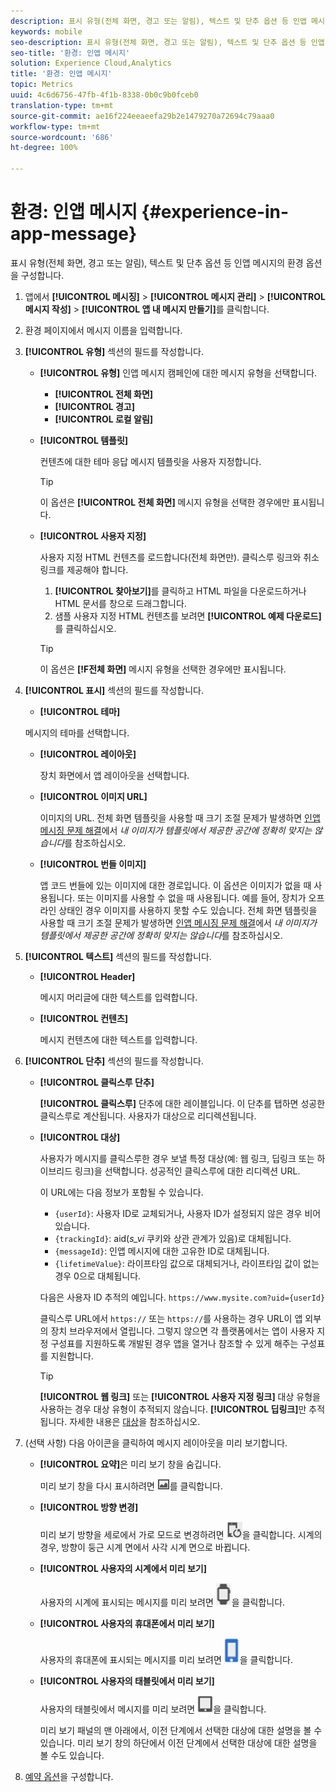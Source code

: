 ```yaml
---
description: 표시 유형(전체 화면, 경고 또는 알림), 텍스트 및 단추 옵션 등 인앱 메시지의 환경 옵션을 구성합니다.
keywords: mobile
seo-description: 표시 유형(전체 화면, 경고 또는 알림), 텍스트 및 단추 옵션 등 인앱 메시지의 환경 옵션을 구성합니다.
seo-title: '환경: 인앱 메시지'
solution: Experience Cloud,Analytics
title: '환경: 인앱 메시지'
topic: Metrics
uuid: 4c6d6756-47fb-4f1b-8338-0b0c9b0fceb0
translation-type: tm+mt
source-git-commit: ae16f224eeaeefa29b2e1479270a72694c79aaa0
workflow-type: tm+mt
source-wordcount: '686'
ht-degree: 100%

---
```



# 환경: 인앱 메시지 {#experience-in-app-message}

표시 유형(전체 화면, 경고 또는 알림), 텍스트 및 단추 옵션 등 인앱 메시지의 환경 옵션을 구성합니다.

1. 앱에서 **[!UICONTROL 메시징]** > **[!UICONTROL 메시지 관리]** > **[!UICONTROL 메시지 작성]** > **[!UICONTROL 앱 내 메시지 만들기]**&#x200B;를 클릭합니다.
1. 환경 페이지에서 메시지 이름을 입력합니다.
1. **[!UICONTROL 유형]** 섹션의 필드를 작성합니다.

   * **[!UICONTROL 유형]**
인앱 메시지 캠페인에 대한 메시지 유형을 선택합니다.

      * **[!UICONTROL 전체 화면]**
      * **[!UICONTROL 경고]**
      * **[!UICONTROL 로컬 알림]**
   * **[!UICONTROL 템플릿]**

      컨텐츠에 대한 테마 응답 메시지 템플릿을 사용자 지정합니다.

      >[!TIP]
      >
      >이 옵션은 **[!UICONTROL 전체 화면]** 메시지 유형을 선택한 경우에만 표시됩니다.

   * **[!UICONTROL 사용자 지정]**

      사용자 지정 HTML 컨텐츠를 로드합니다(전체 화면만). 클릭스루 링크와 취소 링크를 제공해야 합니다.

      1. **[!UICONTROL 찾아보기]**&#x200B;를 클릭하고 HTML 파일을 다운로드하거나 HTML 문서를 창으로 드래그합니다.
      1. 샘플 사용자 지정 HTML 컨텐츠를 보려면 **[!UICONTROL 예제 다운로드]**&#x200B;를 클릭하십시오.

      >[!TIP]
      >
      >이 옵션은 **[!F전체 화면]** 메시지 유형을 선택한 경우에만 표시됩니다.



1. **[!UICONTROL 표시]** 섹션의 필드를 작성합니다.

   * **[!UICONTROL 테마]**

   메시지의 테마를 선택합니다.

   * **[!UICONTROL 레이아웃]**

      장치 화면에서 앱 레이아웃을 선택합니다.

   * **[!UICONTROL 이미지 URL]**

      이미지의 URL. 전체 화면 템플릿을 사용할 때 크기 조절 문제가 발생하면 [인앱 메시징 문제 해결](/help/using/in-app-messaging/t-in-app-message/in-apps-ts.md)에서 *내 이미지가 템플릿에서 제공한 공간에 정확히 맞지는 않습니다*&#x200B;를 참조하십시오.

   * **[!UICONTROL 번들 이미지]**

      앱 코드 번들에 있는 이미지에 대한 경로입니다. 이 옵션은 이미지가 없을 때 사용됩니다. 또는 이미지를 사용할 수 없을 때 사용됩니다. 예를 들어, 장치가 오프라인 상태인 경우 이미지를 사용하지 못할 수도 있습니다. 전체 화면 템플릿을 사용할 때 크기 조절 문제가 발생하면 [인앱 메시징 문제 해결](/help/using/in-app-messaging/t-in-app-message/in-apps-ts.md)에서 *내 이미지가 템플릿에서 제공한 공간에 정확히 맞지는 않습니다*&#x200B;를 참조하십시오.


1. **[!UICONTROL 텍스트]** 섹션의 필드를 작성합니다.

   * **[!UICONTROL Header]**

      메시지 머리글에 대한 텍스트를 입력합니다.

   * **[!UICONTROL 컨텐츠]**

      메시지 컨텐츠에 대한 텍스트를 입력합니다.

1. **[!UICONTROL 단추]** 섹션의 필드를 작성합니다.

   * **[!UICONTROL 클릭스루 단추]**

      **[!UICONTROL 클릭스루]** 단추에 대한 레이블입니다. 이 단추를 탭하면 성공한 클릭스루로 계산됩니다. 사용자가 대상으로 리디렉션됩니다.

   * **[!UICONTROL 대상]**

      사용자가 메시지를 클릭스루한 경우 보낼 특정 대상(예: 웹 링크, 딥링크 또는 하이브리드 링크)을 선택합니다. 성공적인 클릭스루에 대한 리디렉션 URL.

      이 URL에는 다음 정보가 포함될 수 있습니다.

      * `{userId}`: 사용자 ID로 교체되거나, 사용자 ID가 설정되지 않은 경우 비어 있습니다.
      * `{trackingId}`: aid(*s_vi* 쿠키와 상관 관계가 있음)로 대체됩니다.
      * `{messageId}`: 인앱 메시지에 대한 고유한 ID로 대체됩니다.
      * `{lifetimeValue}`: 라이프타임 값으로 대체되거나, 라이프타임 값이 없는 경우 0으로 대체됩니다.

      다음은 사용자 ID 추적의 예입니다. `https://www.mysite.com?uid={userId}`

      클릭스루 URL에서 `https://` 또는 `https://`를 사용하는 경우 URL이 앱 외부의 장치 브라우저에서 열립니다. 그렇지 않으면 각 플랫폼에서는 앱이 사용자 지정 구성표를 지원하도록 개발된 경우 앱을 열거나 참조할 수 있게 해주는 구성표를 지원합니다.

      >[!TIP]
      >
      >**[!UICONTROL 웹 링크]** 또는 **[!UICONTROL 사용자 지정 링크]** 대상 유형을 사용하는 경우 대상 유형이 추적되지 않습니다. **[!UICONTROL 딥링크]**&#x200B;만 추적됩니다. 자세한 내용은 [대상](/help/using/acquisition-main/c-create-destinations.md)을 참조하십시오.


1. (선택 사항) 다음 아이콘을 클릭하여 메시지 레이아웃을 미리 보기합니다.

   * **[!UICONTROL 요약]**&#x200B;은 미리 보기 창을 숨깁니다.

      미리 보기 창을 다시 표시하려면 ![미리 보기](assets/icon_preview.png)를 클릭합니다.

   * **[!UICONTROL 방향 변경]**

      미리 보기 방향을 세로에서 가로 모드로 변경하려면 ![방향](assets/icon_orientation.png)을 클릭합니다. 시계의 경우, 방향이 둥근 시계 면에서 사각 시계 면으로 바뀝니다.

   * **[!UICONTROL 사용자의 시계에서 미리 보기]**

      사용자의 시계에 표시되는 메시지를 미리 보려면 ![시계 아이콘](assets/icon_watch.png)을 클릭합니다.

   * **[!UICONTROL 사용자의 휴대폰에서 미리 보기]**

      사용자의 휴대폰에 표시되는 메시지를 미리 보려면 ![전화 아이콘](assets/icon_phone.png)을 클릭합니다.

   * **[!UICONTROL 사용자의 태블릿에서 미리 보기]**

      사용자의 태블릿에서 메시지를 미리 보려면 ![태블릿 아이콘](assets/icon_tablet.png)을 클릭합니다.

      미리 보기 패널의 맨 아래에서, 이전 단계에서 선택한 대상에 대한 설명을 볼 수 있습니다. 미리 보기 창의 하단에서 이전 단계에서 선택한 대상에 대한 설명을 볼 수도 있습니다.

1. [예약 옵션](/help/using/in-app-messaging/t-in-app-message/c-schedule-in-app-message.md)을 구성합니다.
